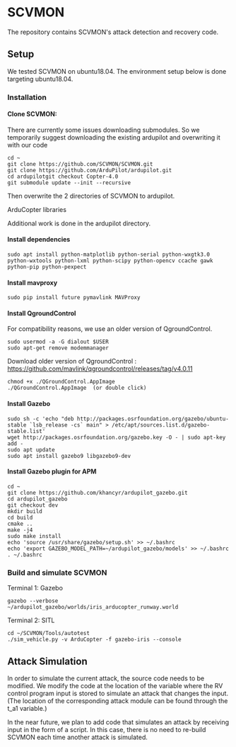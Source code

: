 # SCVMON
The repository contains SCVMON's attack detection and recovery code.

## Setup
We tested SCVMON on ubuntu18.04.
The environment setup below is done targeting ubuntu18.04.

### Installation 

#### Clone SCVMON:
There are currently some issues downloading submodules.
So we temporarily suggest downloading the existing ardupilot and overwriting it with our code

```
cd ~
git clone https://github.com/SCVMON/SCVMON.git
git clone https://github.com/ArduPilot/ardupilot.git
cd ardupilotgit checkout Copter-4.0
git submodule update --init --recursive

```
Then overwrite the 2 directories of SCVMON to ardupilot.

ArduCopter
libraries

Additional work is done in the ardupilot directory.


#### Install dependencies
```
sudo apt install python-matplotlib python-serial python-wxgtk3.0 python-wxtools python-lxml python-scipy python-opencv ccache gawk python-pip python-pexpect
```

#### Install mavproxy
```
sudo pip install future pymavlink MAVProxy
```

#### Install QgroundControl
For compatibility reasons, we use an older version of QgroundControl.
```
sudo usermod -a -G dialout $USER
sudo apt-get remove modemmanager
```
Download older version of QgroundControl : https://github.com/mavlink/qgroundcontrol/releases/tag/v4.0.11

```
chmod +x ./QGroundControl.AppImage 
./QGroundControl.AppImage  (or double click)
```


#### Install Gazebo
```
sudo sh -c 'echo "deb http://packages.osrfoundation.org/gazebo/ubuntu-stable `lsb_release -cs` main" > /etc/apt/sources.list.d/gazebo-stable.list'
wget http://packages.osrfoundation.org/gazebo.key -O - | sudo apt-key add -
sudo apt update
sudo apt install gazebo9 libgazebo9-dev
```

#### Install Gazebo plugin for APM
```
cd ~
git clone https://github.com/khancyr/ardupilot_gazebo.git
cd ardupilot_gazebo
git checkout dev
mkdir build
cd build
cmake ..
make -j4
sudo make install
echo 'source /usr/share/gazebo/setup.sh' >> ~/.bashrc
echo 'export GAZEBO_MODEL_PATH=~/ardupilot_gazebo/models' >> ~/.bashrc
. ~/.bashrc
```

### Build and simulate SCVMON 

Terminal 1: Gazebo 
```
gazebo --verbose ~/ardupilot_gazebo/worlds/iris_arducopter_runway.world
```

Terminal 2: SITL
```
cd ~/SCVMON/Tools/autotest
./sim_vehicle.py -v ArduCopter -f gazebo-iris --console
```

## Attack Simulation

In order to simulate the current attack, the source code needs to be modified.
We modify the code at the location of the variable where the RV control program input is stored to simulate an attack that changes the input.
(The location of the corresponding attack module can be found through the t_a1 variable.)

In the near future, we plan to add code that simulates an attack by receiving input in the form of a script.
In this case, there is no need to re-build SCVMON each time another attack is simulated.


